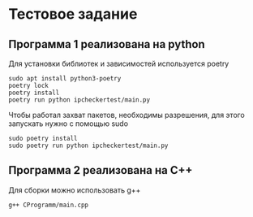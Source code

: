 # Тестовое задание
## Программа 1 реализована на python
Для установки библиотек и зависимостей используется poetry
```console
sudo apt install python3-poetry
poetry lock
poetry install
poetry run python ipcheckertest/main.py
```
Чтобы работал захват пакетов, необходимы разрешения, для этого запускать нужно с помощью sudo
```console
sudo poetry install
sudo poetry run python ipcheckertest/main.py
```
## Программа 2 реализована на C++
Для сборки можно использовать g++
```console
g++ CProgramm/main.cpp
